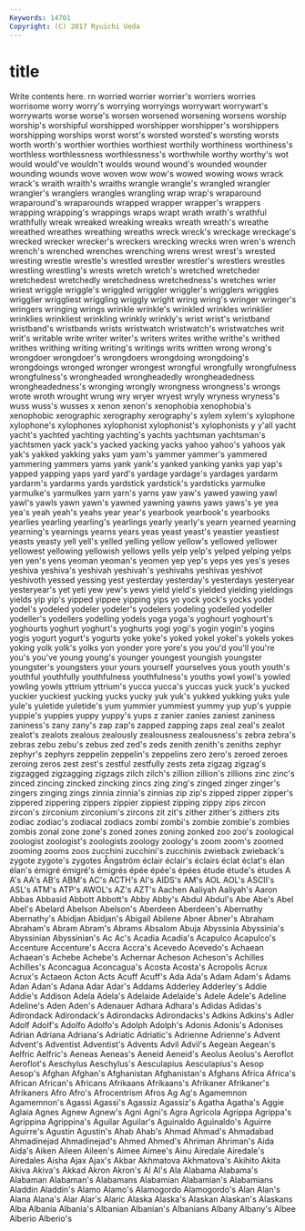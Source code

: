 ```yaml
---
Keywords: 14701 
Copyright: (C) 2017 Ryuichi Ueda
---
```


# title

Write contents here.
rn worried worrier worrier's worriers worries worrisome worry worry's worrying
worryings worrywart worrywart's worrywarts worse worse's worsen worsened worsening worsens
worship worship's worshipful worshipped worshipper worshipper's worshippers worshipping worships worst
worst's worsted worsted's worsting worsts worth worth's worthier worthies worthiest
worthily worthiness worthiness's worthless worthlessness worthlessness's worthwhile worthy worthy's wot
would would've wouldn't woulds wound wound's wounded wounder wounding wounds
wove woven wow wow's wowed wowing wows wrack wrack's wraith
wraith's wraiths wrangle wrangle's wrangled wrangler wrangler's wranglers wrangles wrangling
wrap wrap's wraparound wraparound's wraparounds wrapped wrapper wrapper's wrappers wrapping
wrapping's wrappings wraps wrapt wrath wrath's wrathful wrathfully wreak wreaked
wreaking wreaks wreath wreath's wreathe wreathed wreathes wreathing wreaths wreck
wreck's wreckage wreckage's wrecked wrecker wrecker's wreckers wrecking wrecks wren
wren's wrench wrench's wrenched wrenches wrenching wrens wrest wrest's wrested
wresting wrestle wrestle's wrestled wrestler wrestler's wrestlers wrestles wrestling wrestling's
wrests wretch wretch's wretched wretcheder wretchedest wretchedly wretchedness wretchedness's wretches
wrier wriest wriggle wriggle's wriggled wriggler wriggler's wrigglers wriggles wrigglier
wriggliest wriggling wriggly wright wring wring's wringer wringer's wringers wringing
wrings wrinkle wrinkle's wrinkled wrinkles wrinklier wrinklies wrinkliest wrinkling wrinkly
wrinkly's wrist wrist's wristband wristband's wristbands wrists wristwatch wristwatch's wristwatches
writ writ's writable write writer writer's writers writes writhe writhe's
writhed writhes writhing writing writing's writings writs written wrong wrong's
wrongdoer wrongdoer's wrongdoers wrongdoing wrongdoing's wrongdoings wronged wronger wrongest wrongful
wrongfully wrongfulness wrongfulness's wrongheaded wrongheadedly wrongheadedness wrongheadedness's wronging wrongly wrongness
wrongness's wrongs wrote wroth wrought wrung wry wryer wryest wryly
wryness wryness's wuss wuss's wusses x xenon xenon's xenophobia xenophobia's
xenophobic xerographic xerography xerography's xylem xylem's xylophone xylophone's xylophones xylophonist
xylophonist's xylophonists y y'all yacht yacht's yachted yachting yachting's yachts
yachtsman yachtsman's yachtsmen yack yack's yacked yacking yacks yahoo yahoo's
yahoos yak yak's yakked yakking yaks yam yam's yammer yammer's
yammered yammering yammers yams yank yank's yanked yanking yanks yap
yap's yapped yapping yaps yard yard's yardage yardage's yardages yardarm
yardarm's yardarms yards yardstick yardstick's yardsticks yarmulke yarmulke's yarmulkes yarn
yarn's yarns yaw yaw's yawed yawing yawl yawl's yawls yawn
yawn's yawned yawning yawns yaws yaws's ye yea yea's yeah
yeah's yeahs year year's yearbook yearbook's yearbooks yearlies yearling yearling's
yearlings yearly yearly's yearn yearned yearning yearning's yearnings yearns years
yeas yeast yeast's yeastier yeastiest yeasts yeasty yell yell's yelled
yelling yellow yellow's yellowed yellower yellowest yellowing yellowish yellows yells
yelp yelp's yelped yelping yelps yen yen's yens yeoman yeoman's
yeomen yep yep's yeps yes yes's yeses yeshiva yeshiva's yeshivah
yeshivah's yeshivahs yeshivas yeshivot yeshivoth yessed yessing yest yesterday yesterday's
yesterdays yesteryear yesteryear's yet yeti yew yew's yews yield yield's
yielded yielding yieldings yields yip yip's yipped yippee yipping yips
yo yock yock's yocks yodel yodel's yodeled yodeler yodeler's yodelers
yodeling yodelled yodeller yodeller's yodellers yodelling yodels yoga yoga's yoghourt
yoghourt's yoghourts yoghurt yoghurt's yoghurts yogi yogi's yogin yogin's yogins
yogis yogurt yogurt's yogurts yoke yoke's yoked yokel yokel's yokels
yokes yoking yolk yolk's yolks yon yonder yore yore's you
you'd you'll you're you's you've young young's younger youngest youngish
youngster youngster's youngsters your yours yourself yourselves yous youth youth's
youthful youthfully youthfulness youthfulness's youths yowl yowl's yowled yowling yowls
yttrium yttrium's yucca yucca's yuccas yuck yuck's yucked yuckier yuckiest
yucking yucks yucky yuk yuk's yukked yukking yuks yule yule's
yuletide yuletide's yum yummier yummiest yummy yup yup's yuppie yuppie's
yuppies yuppy yuppy's yups z zanier zanies zaniest zaniness zaniness's
zany zany's zap zap's zapped zapping zaps zeal zeal's zealot
zealot's zealots zealous zealously zealousness zealousness's zebra zebra's zebras zebu
zebu's zebus zed zed's zeds zenith zenith's zeniths zephyr zephyr's
zephyrs zeppelin zeppelin's zeppelins zero zero's zeroed zeroes zeroing zeros
zest zest's zestful zestfully zests zeta zigzag zigzag's zigzagged zigzagging
zigzags zilch zilch's zillion zillion's zillions zinc zinc's zinced zincing
zincked zincking zincs zing zing's zinged zinger zinger's zingers zinging
zings zinnia zinnia's zinnias zip zip's zipped zipper zipper's zippered
zippering zippers zippier zippiest zipping zippy zips zircon zircon's zirconium
zirconium's zircons zit zit's zither zither's zithers zits zodiac zodiac's
zodiacal zodiacs zombi zombi's zombie zombie's zombies zombis zonal zone
zone's zoned zones zoning zonked zoo zoo's zoological zoologist zoologist's
zoologists zoology zoology's zoom zoom's zoomed zooming zooms zoos zucchini
zucchini's zucchinis zwieback zwieback's zygote zygote's zygotes Ångström éclair éclair's
éclairs éclat éclat's élan élan's émigré émigré's émigrés épée épée's
épées étude étude's études A A's AA's AB's ABM's AC's
ACTH's AI's AIDS's AM's AOL AOL's ASCII's ASL's ATM's ATP's
AWOL's AZ's AZT's Aachen Aaliyah Aaliyah's Aaron Abbas Abbasid Abbott
Abbott's Abby Abby's Abdul Abdul's Abe Abe's Abel Abel's Abelard
Abelson Abelson's Aberdeen Aberdeen's Abernathy Abernathy's Abidjan Abidjan's Abigail Abilene
Abner Abner's Abraham Abraham's Abram Abram's Abrams Absalom Abuja Abyssinia
Abyssinia's Abyssinian Abyssinian's Ac Ac's Acadia Acadia's Acapulco Acapulco's Accenture
Accenture's Accra Accra's Acevedo Acevedo's Achaean Achaean's Achebe Achebe's Achernar
Acheson Acheson's Achilles Achilles's Aconcagua Aconcagua's Acosta Acosta's Acropolis Acrux
Acrux's Actaeon Acton Acts Acuff Acuff's Ada Ada's Adam Adam's
Adams Adan Adan's Adana Adar Adar's Addams Adderley Adderley's Addie
Addie's Addison Adela Adela's Adelaide Adelaide's Adele Adele's Adeline Adeline's
Aden Aden's Adenauer Adhara Adhara's Adidas Adidas's Adirondack Adirondack's Adirondacks
Adirondacks's Adkins Adkins's Adler Adolf Adolf's Adolfo Adolfo's Adolph Adolph's
Adonis Adonis's Adonises Adrian Adriana Adriana's Adriatic Adriatic's Adrienne Adrienne's
Advent Advent's Adventist Adventist's Advents Advil Advil's Aegean Aegean's Aelfric
Aelfric's Aeneas Aeneas's Aeneid Aeneid's Aeolus Aeolus's Aeroflot Aeroflot's Aeschylus
Aeschylus's Aesculapius Aesculapius's Aesop Aesop's Afghan Afghan's Afghanistan Afghanistan's Afghans
Africa Africa's African African's Africans Afrikaans Afrikaans's Afrikaner Afrikaner's Afrikaners
Afro Afro's Afrocentrism Afros Ag Ag's Agamemnon Agamemnon's Agassi Agassi's
Agassiz Agassiz's Agatha Agatha's Aggie Aglaia Agnes Agnew Agnew's Agni
Agni's Agra Agricola Agrippa Agrippa's Agrippina Agrippina's Aguilar Aguilar's Aguinaldo
Aguinaldo's Aguirre Aguirre's Agustin Agustin's Ahab Ahab's Ahmad Ahmad's Ahmadabad
Ahmadinejad Ahmadinejad's Ahmed Ahmed's Ahriman Ahriman's Aida Aida's Aiken Aileen
Aileen's Aimee Aimee's Ainu Airedale Airedale's Airedales Aisha Ajax Ajax's
Akbar Akhmatova Akhmatova's Akihito Akita Akiva Akiva's Akkad Akron Akron's
Al Al's Ala Alabama Alabama's Alabaman Alabaman's Alabamans Alabamian Alabamian's
Alabamians Aladdin Aladdin's Alamo Alamo's Alamogordo Alamogordo's Alan Alan's Alana
Alana's Alar Alar's Alaric Alaska Alaska's Alaskan Alaskan's Alaskans Alba
Albania Albania's Albanian Albanian's Albanians Albany Albany's Albee Alberio Alberio's
